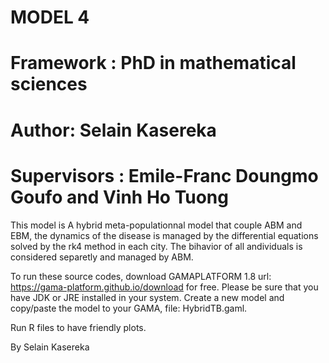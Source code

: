 # MODEL 4                                                                                     #
# Framework : PhD in mathematical sciences                                                    #
# Author: Selain Kasereka                                                                     #
# Supervisors : Emile-Franc Doungmo Goufo and Vinh Ho Tuong                                   #

This model is A hybrid meta-populationnal model that couple ABM and EBM, the dynamics of the disease is managed by the       differential   equations solved by the rk4 method in each city. The bihavior of all andividuals is considered          separetly and managed by ABM. 

To run these source codes, download GAMAPLATFORM 1.8 url: https://gama-platform.github.io/download for free. Please be sure that you have JDK or JRE installed in your system. Create a new model and copy/paste the model to your GAMA, file: HybridTB.gaml. 

Run R files to have friendly plots.

By Selain Kasereka
